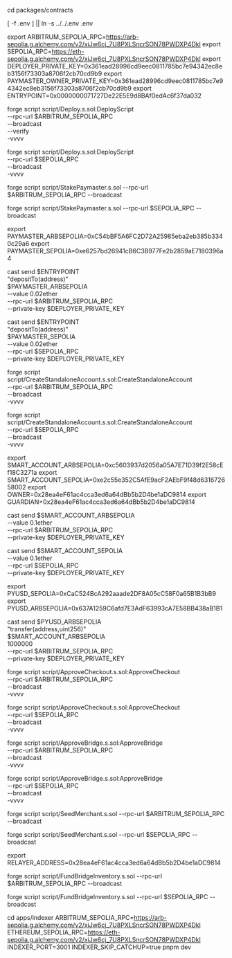 cd packages/contracts

[ -f .env ] || ln -s ../../.env .env


export ARBITRUM_SEPOLIA_RPC=https://arb-sepolia.g.alchemy.com/v2/xiJw6cj_7U8PXLSncrSON78PWDXP4Dkl
export SEPOLIA_RPC=https://eth-sepolia.g.alchemy.com/v2/xiJw6cj_7U8PXLSncrSON78PWDXP4Dkl
export DEPLOYER_PRIVATE_KEY=0x361ead28996cd9eec0811785bc7e94342ec8eb3156f73303a8706f2cb70cd9b9
export PAYMASTER_OWNER_PRIVATE_KEY=0x361ead28996cd9eec0811785bc7e94342ec8eb3156f73303a8706f2cb70cd9b9
export ENTRYPOINT=0x0000000071727De22E5E9d8BAf0edAc6f37da032


forge script script/Deploy.s.sol:DeployScript \
  --rpc-url $ARBITRUM_SEPOLIA_RPC \
  --broadcast \
  --verify \
  -vvvv


forge script script/Deploy.s.sol:DeployScript \
  --rpc-url $SEPOLIA_RPC \
  --broadcast \
  -vvvv


forge script script/StakePaymaster.s.sol --rpc-url $ARBITRUM_SEPOLIA_RPC --broadcast

forge script script/StakePaymaster.s.sol --rpc-url $SEPOLIA_RPC --broadcast



export PAYMASTER_ARBSEPOLIA=0xC54bBF5A6FC2D72A25985eba2eb385b3340c29a6
export PAYMASTER_SEPOLIA=0xe6257bd26941cB6C3B977Fe2b2859aE7180396a4

cast send $ENTRYPOINT \
  "depositTo(address)" \
  $PAYMASTER_ARBSEPOLIA \
  --value 0.02ether \
  --rpc-url $ARBITRUM_SEPOLIA_RPC \
  --private-key $DEPLOYER_PRIVATE_KEY


cast send $ENTRYPOINT \
  "depositTo(address)" \
  $PAYMASTER_SEPOLIA \
  --value 0.02ether \
  --rpc-url $SEPOLIA_RPC \
  --private-key $DEPLOYER_PRIVATE_KEY

forge script script/CreateStandaloneAccount.s.sol:CreateStandaloneAccount \
  --rpc-url $ARBITRUM_SEPOLIA_RPC \
  --broadcast \
  -vvvv

forge script script/CreateStandaloneAccount.s.sol:CreateStandaloneAccount \
  --rpc-url $SEPOLIA_RPC \
  --broadcast \
  -vvvv


export SMART_ACCOUNT_ARBSEPOLIA=0xc5603937d2056a05A7E71D39f2E58cEf18C3271a
export SMART_ACCOUNT_SEPOLIA=0xe2c55e352C5AfE9acF2AEbF9f48d631672658002
export OWNER=0x28ea4eF61ac4cca3ed6a64dBb5b2D4be1aDC9814
export GUARDIAN=0x28ea4eF61ac4cca3ed6a64dBb5b2D4be1aDC9814



cast send $SMART_ACCOUNT_ARBSEPOLIA \
  --value 0.1ether \
  --rpc-url $ARBITRUM_SEPOLIA_RPC \
  --private-key $DEPLOYER_PRIVATE_KEY

cast send $SMART_ACCOUNT_SEPOLIA \
  --value 0.1ether \
  --rpc-url $SEPOLIA_RPC \
  --private-key $DEPLOYER_PRIVATE_KEY

export PYUSD_SEPOLIA=0xCaC524BcA292aaade2DF8A05cC58F0a65B1B3bB9
export PYUSD_ARBSEPOLIA=0x637A1259C6afd7E3AdF63993cA7E58BB438aB1B1

cast send $PYUSD_ARBSEPOLIA \
  "transfer(address,uint256)" \
  $SMART_ACCOUNT_ARBSEPOLIA \
  1000000 \
  --rpc-url $ARBITRUM_SEPOLIA_RPC \
  --private-key $DEPLOYER_PRIVATE_KEY



forge script script/ApproveCheckout.s.sol:ApproveCheckout \
  --rpc-url $ARBITRUM_SEPOLIA_RPC \
  --broadcast \
  -vvvv

forge script script/ApproveCheckout.s.sol:ApproveCheckout \
  --rpc-url $SEPOLIA_RPC \
  --broadcast \
  -vvvv


forge script script/ApproveBridge.s.sol:ApproveBridge \
  --rpc-url $ARBITRUM_SEPOLIA_RPC \
  --broadcast \
  -vvvv

forge script script/ApproveBridge.s.sol:ApproveBridge \
  --rpc-url $SEPOLIA_RPC \
  --broadcast \
  -vvvv


forge script script/SeedMerchant.s.sol --rpc-url $ARBITRUM_SEPOLIA_RPC --broadcast

forge script script/SeedMerchant.s.sol --rpc-url $SEPOLIA_RPC --broadcast



export RELAYER_ADDRESS=0x28ea4eF61ac4cca3ed6a64dBb5b2D4be1aDC9814

forge script script/FundBridgeInventory.s.sol --rpc-url  $ARBITRUM_SEPOLIA_RPC --broadcast

forge script script/FundBridgeInventory.s.sol --rpc-url $SEPOLIA_RPC --broadcast


cd apps/indexer
ARBITRUM_SEPOLIA_RPC=https://arb-sepolia.g.alchemy.com/v2/xiJw6cj_7U8PXLSncrSON78PWDXP4Dkl
ETHEREUM_SEPOLIA_RPC=https://eth-sepolia.g.alchemy.com/v2/xiJw6cj_7U8PXLSncrSON78PWDXP4Dkl INDEXER_PORT=3001 INDEXER_SKIP_CATCHUP=true pnpm dev

